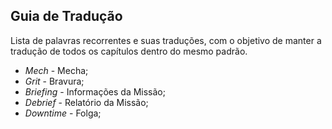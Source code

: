 ## Guia de Tradução

Lista de palavras recorrentes e suas traduções, com o objetivo de manter a tradução de todos os capítulos dentro do mesmo padrão.

+ *Mech* - Mecha;
+ *Grit* - Bravura;
+ *Briefing* - Informações da Missão;
+ *Debrief* - Relatório da Missão;
+ *Downtime* - Folga;



